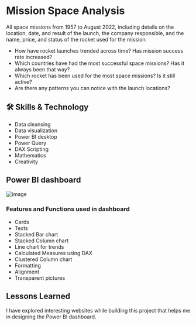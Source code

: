 
# Mission Space Analysis

All space missions from 1957 to August 2022, including details on the location, date, and result of the launch, the company responsible, and the name, price, and status of the rocket used for the mission.

- How have rocket launches trended across time? Has mission success rate increased?
- Which countries have had the most successful space missions? Has it always been that way?
- Which rocket has been used for the most space missions? Is it still active?
- Are there any patterns you can notice with the launch locations?


## 🛠 Skills & Technology
- Data cleansing
- Data visualization
- Power BI desktop
- Power Query
- DAX Scripting
- Mathematics
- Creativity




## Power BI dashboard
![image](https://user-images.githubusercontent.com/92555446/191925353-465f24fd-792a-425d-bbdf-8227ef311598.png)

### Features and Functions used in dashboard
- Cards
- Texts
- Stacked Bar chart
- Stacked Column chart
- Line chart for trends
- Calculated Measures using DAX
- Clustered Column chart
- Formatting
- Alignment
- Transparent pictures
## Lessons Learned

I have explored interesting websites while building this project that helps me in designing the Power BI dashboard.


